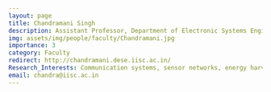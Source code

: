 ```yaml
---
layout: page
title: Chandramani Singh
description: Assistant Professor, Department of Electronic Systems Engineering (DESE)
img: assets/img/people/faculty/Chandramani.jpg
importance: 3
category: Faculty
redirect: http://chandramani.dese.iisc.ac.in/
Research_Interests: Communication systems, sensor networks, energy harvesting systems
email: chandra@iisc.ac.in
---
```

